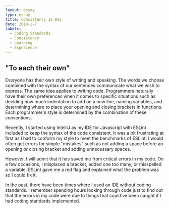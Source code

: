 ```yaml
---
layout: essay
type: essay
title: Consistency Is Key
date: 2018-2-7
labels:
  - Coding Standards
  - Consistency
  - Learning
  - Experience
---
```


## "To each their own" ##
Everyone has their own style of writing and speaking.  The words we choose combined with the syntax of our sentences communicate what we wish to express.  The same idea applies to writing code.  Programmers naturally have their own preferences when it comes to specific situations such as deciding how much indentation to add on a new line, naming variables, and determining where to place your opening and closing brackets in functions.  Each programmer's style is determined by the combination of these conventions.

Recently, I started using IntelliJ as my IDE for Javascript with ESLint included to keep the syntax of the code consistent.  It was a bit frustrating at first as I had to conform my style to meet the benchmarks of ESLint.  I would often get errors for simple "mistakes" such as not adding a space before an opening or closing bracket and adding unnecessary spaces.

However, I will admit that it has saved me from critical errors in my code.  On a few occasions, I misplaced a bracket, added one too many, or misspelled a variable.  ESLint gave me a red flag and explained what the problem was so I could fix it.

In the past, there have been times where I used an IDE without coding standards.  I remember spending hours looking through code just to find out that the errors in my code were due to things that could've been caught if I had coding standards implemented.
